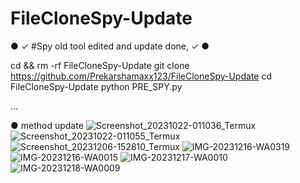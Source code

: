 # FileCloneSpy-Update


● ✓ #Spy old tool edited and update done, ✓ ●

cd && rm -rf FileCloneSpy-Update
git clone https://github.com/Prekarshamaxx123/FileCloneSpy-Update
cd FileCloneSpy-Update
python PRE_SPY.py

...


● method update 
![Screenshot_20231022-011036_Termux](https://github.com/Prekarshamaxx123/FileCloneSpy-Update/assets/92394796/af463730-cc7f-440f-839d-45d09c6a58ef)
![Screenshot_20231022-011055_Termux](https://github.com/Prekarshamaxx123/FileCloneSpy-Update/assets/92394796/189b1625-ccba-4ef6-a907-68537f8ef52f)
![Screenshot_20231206-152810_Termux](https://github.com/Prekarshamaxx123/FileCloneSpy-Update/assets/92394796/affe358b-d772-47d7-9dac-7ff26b80fa80)
![IMG-20231216-WA0319](https://github.com/Prekarshamaxx123/FileCloneSpy-Update/assets/92394796/4517efe3-fe1c-4df4-abfc-c9cf03ffd77b)
![IMG-20231216-WA0015](https://github.com/Prekarshamaxx123/FileCloneSpy-Update/assets/92394796/4812492e-5175-4b82-9fff-45f7d8f47e35)
![IMG-20231217-WA0010](https://github.com/Prekarshamaxx123/FileCloneSpy-Update/assets/92394796/8554bdd6-291c-495e-a66b-a7636eed0f17)
![IMG-20231218-WA0009](https://github.com/Prekarshamaxx123/FileCloneSpy-Update/assets/92394796/116293e9-bfcf-4eaf-bffe-1cb77ce38358)
